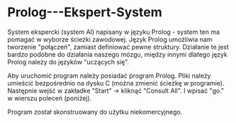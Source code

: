# Prolog---Ekspert-System
System ekspercki (system AI) napisany w języku Prolog - system ten ma pomagać w wyborze ścieżki zawodowej. Język Prolog umożliwia nam tworzenie  "połączeń", zamiast definiować pewne struktury. Działanie te jest bardzo podobne do działania naszego mózgu, między innymi dlatego język Prolog należy do języków "uczących się".

Aby uruchomić program należy posiadać program Prolog. Pliki należy umieścić bezpośrednio na dysku C (można zmienić ścieżkę w programie). Następnie wejść w zakładke "Start" -> kliknąć "Consult All". I wpisać "go." w wierszu poleceń (poniżej).

Program został skonstruowany do użytku niekomercyjnego. 

